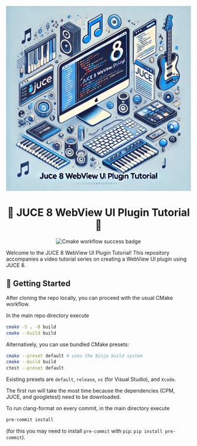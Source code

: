 <div align="center">

<img src="docs/logo.webp" width="512px" />

# 🎹 JUCE 8 WebView UI Plugin Tutorial 🎹

![Cmake workflow success badge](https://github.com/JanWilczek/juce-webview-tutorial/actions/workflows/cmake.yml/badge.svg)

</div>

Welcome to the JUCE 8 WebView UI Plugin Tutorial! This repository accompanies a video tutorial series on creating a WebView UI plugin using JUCE 8.

## 🚀 Getting Started

After cloning the repo locally, you can proceed with the usual CMake workflow.

In the main repo directory execute

```bash
cmake -S . -B build
cmake --build build
```

Alternatively, you can use bundled CMake presets:

```bash
cmake --preset default # uses the Ninja build system
cmake --build build
ctest --preset default
```

Existing presets are `default`, `release`, `vs` (for Visual Studio), and `Xcode`.

The first run will take the most time because the dependencies (CPM, JUCE, and googletest) need to be downloaded.

To run clang-format on every commit, in the main directory execute

```bash
pre-commit install
```

(for this you may need to install `pre-commit` with `pip`: `pip install pre-commit`).

